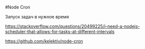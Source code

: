 #Node Cron

Запуск задач в нужное время

https://stackoverflow.com/questions/20499225/i-need-a-nodejs-scheduler-that-allows-for-tasks-at-different-intervals

https://github.com/kelektiv/node-cron